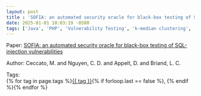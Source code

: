 ```yaml
---
layout: post
title : 'SOFIA: an automated security oracle for black-box testing of SQL-injection vulnerabilities'
date: 2025-01-01 10:03:19 -0500
tags: ['Java', 'PHP', 'Vulnerability Testing', 'k-median clustering', 'Parse Tree']
---
```

Paper: [SOFIA: an automated security oracle for black-box testing of SQL-injection vulnerabilities](https://dl.acm.org/doi/abs/10.1145/2970276.2970343?casa_token=X3F33lThJdUAAAAA:l2EhPPiX8tr3fomIBgKK_0-9w43ke2m-dSqCHaD6Y7xjlXAEVWYORzN5RKf3HT7b3AhqoLzKg8Y)

Author: Ceccato, M. and Nguyen, C. D. and Appelt, D. and Briand, L. C.




 Tags:  
        <span>{% for tag in page.tags %}<a href="/tags/#{{ tag | slugify }}">{{ tag }}</a>{% if forloop.last == false %}, {% endif %}{% endfor %}</span>
